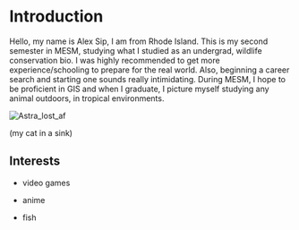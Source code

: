 # Introduction
Hello, my name is Alex Sip, I am from Rhode Island. This is my second semester in MESM, studying what I studied as an undergrad, wildlife conservation bio. I was highly recommended to get more experience/schooling to prepare for the real world. Also, beginning a career search and starting one sounds really intimidating. During MESM, I hope to be proficient in GIS and when I graduate, I picture myself studying any animal outdoors, in tropical environments.

![Astra_lost_af](https://user-images.githubusercontent.com/124335011/216522532-8333d39d-de47-4fe7-b504-999180a87d02.jpg)

(my cat in a sink)
## Interests
- video games
+ anime
* fish



